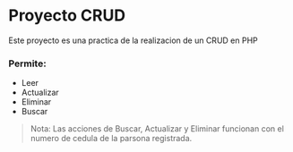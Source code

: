 # Proyecto CRUD

Este proyecto es una practica de la realizacion de un CRUD en PHP

### Permite:
- Leer
- Actualizar
- Eliminar
- Buscar

> Nota: Las acciones de Buscar, Actualizar y Eliminar funcionan con el numero de cedula de la parsona registrada.
